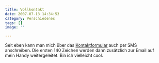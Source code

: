 ```yaml
---
title: Vollkontakt
date: 2007-07-13 14:34:53
category: Verschiedenes
tags: []
image: ''

---
```


Seit eben kann man mich über das [Kontaktformular](http://www.misantropolis.de/kontakt) auch per SMS anschreiben. Die ersten 140 Zeichen werden dann zusätzlich zur Email auf mein Handy weitergeleitet. Bin ich vielleicht cool.
